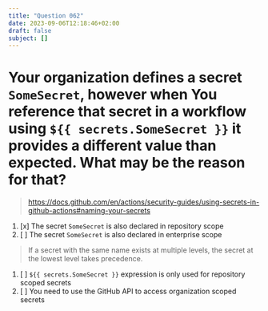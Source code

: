 ```yaml
---
title: "Question 062"
date: 2023-09-06T12:18:46+02:00
draft: false
subject: []
---
```


# Your organization defines a secret `SomeSecret`, however when You reference that secret in a workflow using `${{ secrets.SomeSecret }}` it provides a different value than expected. What may be the reason for that?
> https://docs.github.com/en/actions/security-guides/using-secrets-in-github-actions#naming-your-secrets
1. [x] The secret `SomeSecret` is also declared in repository scope
1. [ ] The secret `SomeSecret` is also declared in enterprise scope
> If a secret with the same name exists at multiple levels, the secret at the lowest level takes precedence.
1. [ ] `${{ secrets.SomeSecret }}` expression is only used for repository scoped secrets
1. [ ] You need to use the GitHub API to access organization scoped secrets
